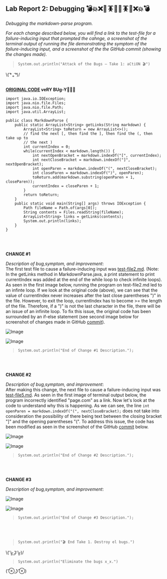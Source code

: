 
## Lab Report 2: Debugging 💣💥❌🦟🪳🐜🦟🪳🐜❌💥💣 
*Debugging the markdown-parse program.*   

*For each change described below, you will find a link to the test-file for a failure-inducing input that prompted the cahnge, a screenshot of the terminal output of running the file demonstrating the symptom of the failure-inducing input, and a screenshot of the the GitHub commit (showing the changes made).*  
 
>`System.out.println("Attack of the Bugs — Take 1: aCtiON 🎬")`    

\\( ͡❛ ₒ ͡❛)/ <br/><br/>

**[ORIGINAL CODE](https://github.com/ucsd-cse15l-w22/markdown-parse/blob/main/MarkdownParse.java) veRY BUg-Y🦟🦟🦟**   
```
import java.io.IOException;
import java.nio.file.Files;
import java.nio.file.Path;
import java.util.ArrayList;

public class MarkdownParse {
    public static ArrayList<String> getLinks(String markdown) {
        ArrayList<String> toReturn = new ArrayList<>();
        // find the next [, then find the ], then find the (, then take up to
        // the next )
        int currentIndex = 0;
        while(currentIndex < markdown.length()) {
            int nextOpenBracket = markdown.indexOf("[", currentIndex);
            int nextCloseBracket = markdown.indexOf("]", nextOpenBracket);
            int openParen = markdown.indexOf("(", nextCloseBracket);
            int closeParen = markdown.indexOf(")", openParen);
            toReturn.add(markdown.substring(openParen + 1, closeParen));
            currentIndex = closeParen + 1;
        }
        return toReturn;
    }
    public static void main(String[] args) throws IOException {
		Path fileName = Path.of(args[0]);
	    String contents = Files.readString(fileName);
        ArrayList<String> links = getLinks(contents);
        System.out.println(links);
    }
}   
```
<br/><br/>

   
**CHANGE #1**

*Description of bug,symptom, and improvement*:    
The first test file to cause a failure-inducing input was [test-file2.md](https://github.com/doraemon127/markdown-parse/blob/main/test-file2.md). (Note: In the getLinks method in MarkdownParse.java, a print statement to print currentIndex was added at the end of the while loop to check infinite loops). As seen in the first image below, running the program on test-file2.md led to an infinte loop. If we look at the original code (above), we can see that the value of currentIndex never increases after the last close parentheses ")" in the file. However, to exit the loop, currentIndex has to become >= the length of the file. Therefore, if a ")" is not the last character in the file, there will be an issue of an infinite loop. To fix this issue, the original code has been surrounded by an if-else statement (see second image below for screenshot of changes made in GitHub [commit](https://github.com/doraemon127/markdown-parse/commit/dc56311921a1fca13324f7803f466df738f52edf)).

![Image](https://user-images.githubusercontent.com/79061216/151627499-16484e42-0464-4b4c-a40b-e53890455bb6.png)     


![Image](https://user-images.githubusercontent.com/79061216/151627600-00b614f5-4e77-4c83-b220-55695dadbcb3.png)     
>`System.out.println("End of Change #1 Description.");`  
 
<br/><br/>




**CHANGE #2**

*Description of bug,symptom, and improvement*:    
After making this change, the next file to cause a failure-inducing input was [test-file5.md](https://github.com/doraemon127/markdown-parse/blob/main/test-file5.md). As seen in the first image of terminal output below, the program incorrectly identified "page.com" as a link. Now let's look at the code to understand why this is happening. As we can see, the line `int openParen = markdown.indexOf("(", nextCloseBracket);` does not take into consideration the possibility of there being text between the closing bracket "]" and the opening parentheses "(". To address this issue, the code has been modified as seen in the screenshot of the GitHub [commit](https://github.com/doraemon127/markdown-parse/commit/7faabceaf8ebf6a42e154772228fe6b7ac3217f1) below.

![Image](https://user-images.githubusercontent.com/79061216/151628258-02a96232-8646-4246-95ba-7f5d71238844.png)     


![Image](https://user-images.githubusercontent.com/79061216/151630015-e2ae221e-14cc-4398-841c-c1e7fa8da2cb.png)     
>`System.out.println("End of Change #2 Description.");`  
 
<br/><br/>



**CHANGE #3**

*Description of bug,symptom, and improvement*:   

![Image]()     


![Image]()     
>`System.out.println("End of Change #3 Description.");`  
 
<br/><br/>    
 
>`System.out.println("🎬 End Take 1. Destroy el bugs.")`    

\\( ͡╥ ͜ʖ ͡╥)/ 

>`System.out.println("Eliminate the bugs x_x.")`

( ͡⊗ ͜ʖ ͡⊗) <br/><br/>
 


